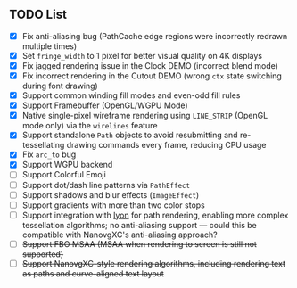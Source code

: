 ## TODO List
- [x] Fix anti-aliasing bug (PathCache edge regions were incorrectly redrawn multiple times)
- [x] Set `fringe_width` to 1 pixel for better visual quality on 4K displays
- [x] Fix jagged rendering issue in the Clock DEMO (incorrect blend mode)
- [x] Fix incorrect rendering in the Cutout DEMO (wrong `ctx` state switching during font drawing)
- [x] Support common winding fill modes and even-odd fill rules
- [x] Support Framebuffer (OpenGL/WGPU Mode)
- [x] Native single-pixel wireframe rendering using `LINE_STRIP` (OpenGL mode only) via the `wirelines` feature
- [x] Support standalone `Path` objects to avoid resubmitting and re-tessellating drawing commands every frame, reducing CPU usage
- [x] Fix `arc_to` bug
- [x] Support WGPU backend
- [ ] Support Colorful Emoji
- [ ] Support dot/dash line patterns via `PathEffect`
- [ ] Support shadows and blur effects (`ImageEffect`)
- [ ] Support gradients with more than two color stops
- [ ] Support integration with [lyon](https://docs.rs/lyon/latest/lyon/) for path rendering, enabling more complex tessellation algorithms; no anti-aliasing support — could this be compatible with NanovgXC's anti-aliasing approach?
- [ ] ~~Support FBO MSAA (MSAA when rendering to screen is still not supported)~~
- [ ] ~~Support NanovgXC-style rendering algorithms, including rendering text as paths and curve-aligned text layout~~
